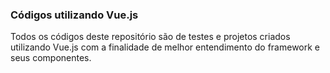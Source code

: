 ### Códigos utilizando Vue.js

Todos os códigos deste repositório são de testes e projetos criados utilizando Vue.js com a finalidade de melhor entendimento do framework e seus componentes. 

